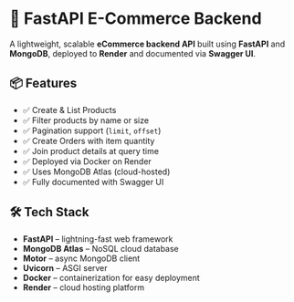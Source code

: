 # 🛒 FastAPI E-Commerce Backend

A lightweight, scalable **eCommerce backend API** built using **FastAPI** and **MongoDB**, deployed to **Render** and documented via **Swagger UI**.

## 📦 Features

- ✅ Create & List Products
- ✅ Filter products by name or size
- ✅ Pagination support (`limit`, `offset`)
- ✅ Create Orders with item quantity
- ✅ Join product details at query time
- ✅ Deployed via Docker on Render
- ✅ Uses MongoDB Atlas (cloud-hosted)
- ✅ Fully documented with Swagger UI

## 🛠️ Tech Stack

- **FastAPI** – lightning-fast web framework
- **MongoDB Atlas** – NoSQL cloud database
- **Motor** – async MongoDB client
- **Uvicorn** – ASGI server
- **Docker** – containerization for easy deployment
- **Render** – cloud hosting platform
